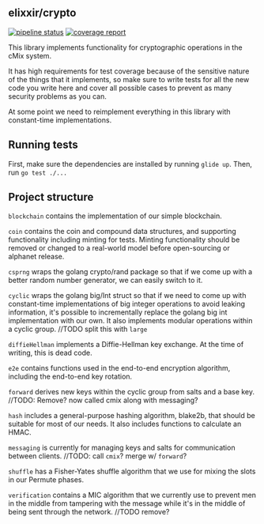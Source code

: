elixxir/crypto
-------------------

[![pipeline status](https://gitlab.com/elixxir/crypto/badges/master/pipeline.svg)](https://gitlab.com/elixxir/crypto/commits/master)
[![coverage report](https://gitlab.com/elixxir/crypto/badges/master/coverage.svg)](https://gitlab.com/elixxir/crypto/commits/master)


This library implements functionality for cryptographic operations in
the cMix system.

It has high requirements for test coverage because of the sensitive nature of
the things that it implements, so make sure to write tests for all the new 
code you write here and cover all possible cases to prevent as many security
problems as you can.

At some point we need to reimplement everything in this library with 
constant-time implementations.

## Running tests

First, make sure the dependencies are installed by running `glide up`. Then,
run `go test ./...`

## Project structure

`blockchain` contains the implementation of our simple blockchain.

`coin` contains the coin and compound data structures, and supporting 
functionality including minting for tests. Minting functionality should be 
removed or changed to a real-world model before open-sourcing or alphanet 
release.

`csprng` wraps the golang crypto/rand package so that if we come up with a 
better random number generator, we can easily switch to it.

`cyclic` wraps the golang big/Int struct so that if we need to come up with 
constant-time implementations of big integer operations to avoid leaking 
information, it's possible to incrementally replace the golang big int 
implementation with our own. It also implements modular operations within a 
cyclic group. //TODO split this with `large`

`diffieHellman` implements a Diffie-Hellman key exchange. At the time of 
writing, this is dead code.

`e2e` contains functions used in the end-to-end encryption algorithm, including
the end-to-end key rotation.

`forward` derives new keys within the cyclic group from salts and a base key. 
//TODO: Remove? now called cmix along with messaging?

`hash` includes a general-purpose hashing algorithm, blake2b, that should be 
suitable for most of our needs. It also includes functions to calculate an HMAC.

`messaging` is currently for managing keys and salts for communication between
clients. //TODO: call `cmix`? merge w/ `forward`?

`shuffle` has a Fisher-Yates shuffle algorithm that we use for mixing 
the slots in our Permute phases.

`verification` contains a MIC algorithm that we currently use to prevent 
men in the middle from tampering with the message while it's in the middle of 
being sent through the network. //TODO remove?
